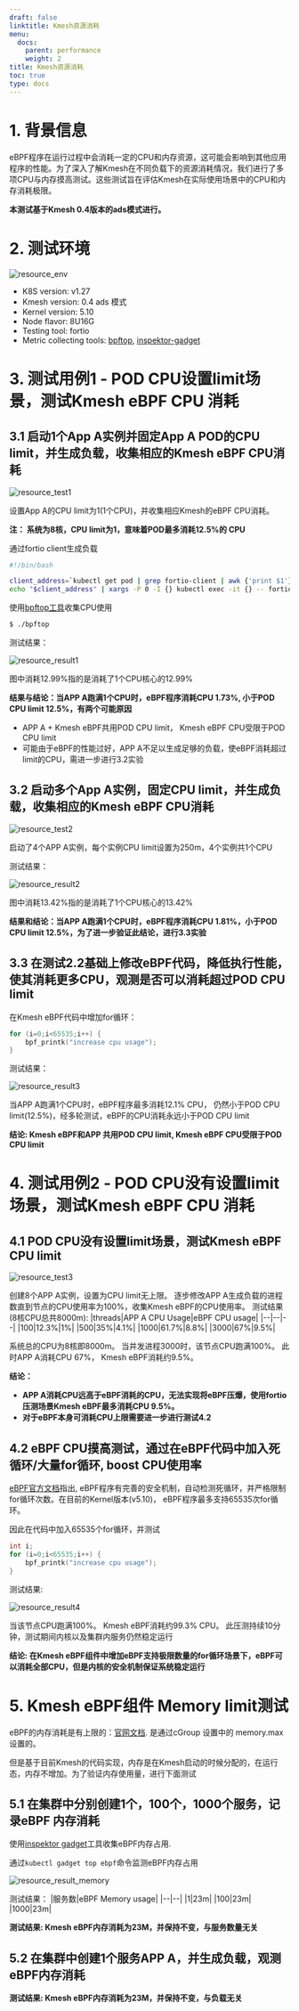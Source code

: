 ```yaml
---
draft: false
linktitle: Kmesh资源消耗
menu:
  docs:
    parent: performance
    weight: 2
title: Kmesh资源消耗
toc: true
type: docs
---
```

# 1. 背景信息
eBPF程序在运行过程中会消耗一定的CPU和内存资源，这可能会影响到其他应用程序的性能。为了深入了解Kmesh在不同负载下的资源消耗情况，我们进行了多项CPU与内存摸高测试。这些测试旨在评估Kmesh在实际使用场景中的CPU和内存消耗极限。

**本测试基于Kmesh 0.4版本的ads模式进行。**
# 2. 测试环境
![resource_env](images/resource_test_env.png)

- K8S version: v1.27
- Kmesh version: 0.4 ads 模式
- Kernel version: 5.10
- Node flavor: 8U16G
- Testing tool: fortio
- Metric collecting tools: [bpftop](https://github.com/Netflix/bpftop), [inspektor-gadget](https://github.com/inspektor-gadget/inspektor-gadget)


# 3. 测试用例1 - POD CPU设置limit场景，测试Kmesh eBPF CPU 消耗
## 3.1 启动1个App A实例并固定App A POD的CPU limit，并生成负载，收集相应的Kmesh eBPF CPU消耗
![resource_test1](images/resource_test1.png)

设置App A的CPU limit为1(1个CPU)，并收集相应Kmesh的eBPF CPU消耗。

**注： 系统为8核，CPU limit为1，意味着POD最多消耗12.5%的 CPU**

通过fortio client生成负载
```sh
#!/bin/bash

client_address=`kubectl get pod | grep fortio-client | awk {'print $1'}`
echo "$client_address" | xargs -P 0 -I {} kubectl exec -it {} -- fortio load -quiet -c 1500 -t 100s -qps 0 -keepalive=false fortio-server.default.svc.cluster.local:80
```

使用[bpftop工具](https://github.com/Netflix/bpftop)收集CPU使用
```sh
$ ./bpftop
```

测试结果：

![resource_result1](images/resource_test_result1.png)

图中消耗12.99%指的是消耗了1个CPU核心的12.99%

**结果与结论：当APP A跑满1个CPU时，eBPF程序消耗CPU 1.73%, 小于POD CPU limit 12.5%，有两个可能原因**

- APP A + Kmesh eBPF共用POD CPU limit， Kmesh eBPF CPU受限于POD CPU limit
- 可能由于eBPF的性能过好，APP A不足以生成足够的负载，使eBPF消耗超过limit的CPU，需进一步进行3.2实验

## 3.2 启动多个App A实例，固定CPU limit，并生成负载，收集相应的Kmesh eBPF CPU消耗
![resource_test2](images/resource_test2.png)

启动了4个APP A实例，每个实例CPU limit设置为250m，4个实例共1个CPU

测试结果：

![resource_result2](images/resource_test_result2.png)

图中消耗13.42%指的是消耗了1个CPU核心的13.42%


**结果和结论：当APP A跑满1个CPU时，eBPF程序消耗CPU 1.81%，小于POD CPU limit 12.5%，为了进一步验证此结论，进行3.3实验**

## 3.3 在测试2.2基础上修改eBPF代码，降低执行性能，使其消耗更多CPU，观测是否可以消耗超过POD CPU limit

在Kmesh eBPF代码中增加for循环：
```c
for (i=0;i<65535;i++) {
    bpf_printk("increase cpu usage");
}
```

测试结果：

![resource_result3](images/resource_test_result3.png)

当APP A跑满1个CPU时，eBPF程序最多消耗12.1% CPU， 仍然小于POD CPU limit(12.5%)，经多轮测试，eBPF的CPU消耗永远小于POD CPU limit


**结论: Kmesh eBPF和APP 共用POD CPU limit, Kmesh eBPF CPU受限于POD CPU limit**

# 4. 测试用例2 - POD CPU没有设置limit场景，测试Kmesh eBPF CPU 消耗
## 4.1 POD CPU没有设置limit场景，测试Kmesh eBPF CPU limit
![resource_test3](images/resource_test3.png)

创建8个APP A实例，设置为CPU limit无上限。 逐步修改APP A生成负载的进程数直到节点的CPU使用率为100%，收集Kmesh eBPF的CPU使用率。
测试结果(8核CPU总共8000m):
|threads|APP A CPU Usage|eBPF CPU usage|
|--|--|--|
|100|12.3%|1%|
|500|35%|4.1%|
|1000|61.7%|8.8%|
|3000|67%|9.5%|

系统总的CPU为8核即8000m。 当并发进程3000时，该节点CPU跑满100%。 此时APP A消耗CPU 67%， Kmesh eBPF消耗约9.5%。

**结论：**

- **APP A消耗CPU远高于eBPF消耗的CPU，无法实现将eBPF压爆，使用fortio压测场景Kmesh eBPF最多消耗CPU 9.5%。**
- **对于eBPF本身可消耗CPU上限需要进一步进行测试4.2**

## 4.2 eBPF CPU摸高测试，通过在eBPF代码中加入死循环/大量for循环, boost CPU使用率
[eBPF官方文档](https://ebpf-docs.dylanreimerink.nl/linux/concepts/verifier/)指出, eBPF程序有完善的安全机制，自动检测死循环，并严格限制for循环次数。在目前的Kernel版本(v5.10)， eBPF程序最多支持65535次for循环。

因此在代码中加入65535个for循环，并测试
```c
int i;
for (i=0;i<65535;i++) {
    bpf_printk("increase cpu usage");
}
```

测试结果:

![resource_result4](images/resource_test_result4.png)

当该节点CPU跑满100%。 Kmesh eBPF消耗约99.3% CPU。
此压测持续10分钟，测试期间内核以及集群内服务仍然稳定运行

**结论: 在Kmesh eBPF组件中增加eBPF支持极限数量的for循环场景下，eBPF可以消耗全部CPU，但是内核的安全机制保证系统稳定运行**


# 5. Kmesh eBPF组件 Memory limit测试
eBPF的内存消耗是有上限的：[官网文档](https://ebpf-docs.dylanreimerink.nl/linux/concepts/resource-limit/). 是通过cGroup 设置中的 memory.max设置的。

但是基于目前Kmesh的代码实现，内存是在Kmesh启动的时候分配的，在运行态，内存不增加。为了验证内存使用量，进行下面测试

## 5.1 在集群中分别创建1个，100个，1000个服务，记录eBPF 内存消耗
使用[inspektor gadget](https://github.com/inspektor-gadget/inspektor-gadget)工具收集eBPF内存占用. 

通过`kubectl gadget top ebpf`命令监测eBPF内存占用

![resource_result_memory](images/resource_test_memory.png)

测试结果：
|服务数|eBPF Memory usage|
|--|--|
|1|23m|
|100|23m|
|1000|23m|

**测试结果: Kmesh eBPF内存消耗为23M，并保持不变，与服务数量无关**

## 5.2 在集群中创建1个服务APP A，并生成负载，观测eBPF内存消耗
**测试结果: Kmesh eBPF内存消耗为23M，并保持不变，与负载无关**
